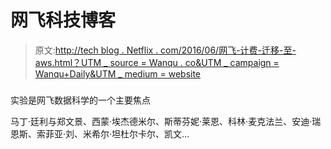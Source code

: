 # 网飞科技博客

> 原文:[http://tech blog . Netflix . com/2016/06/网飞-计费-迁移-至-aws.html？UTM _ source = Wanqu . co&UTM _ campaign = Wanqu+Daily&UTM _ medium = website](http://techblog.netflix.com/2016/06/netflix-billing-migration-to-aws.html?utm_source=wanqu.co&utm_campaign=Wanqu+Daily&utm_medium=website)

### 

实验是网飞数据科学的一个主要焦点

马丁·廷利与郑文景、西蒙·埃杰德米尔、斯蒂芬妮·莱恩、科林·麦克法兰、安迪·瑞恩斯、索菲亚·刘、米希尔·坦杜尔卡尔、凯文…